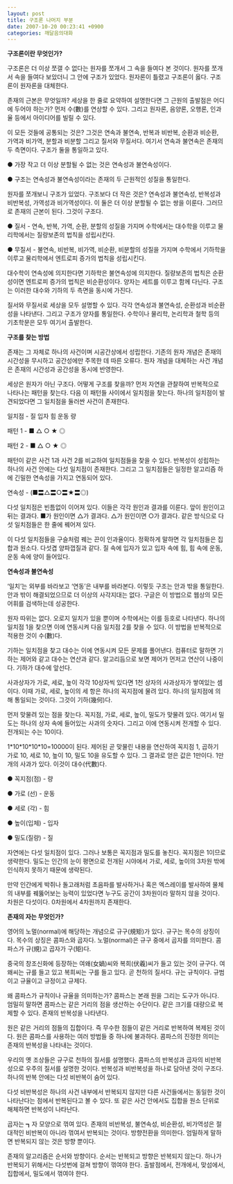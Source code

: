 ```yaml
---
layout: post
title: 구조론 나머지 부분
date: 2007-10-20 00:23:41 +0900
categories: 깨달음의대화
---
```

**구조론이란 무엇인가?**

구조론은 더 이상 쪼갤 수 없다는 원자를 쪼개서 그 속을 들여다 본 것이다. 원자를 쪼개서 속을 들여다 보았더니 그 안에 구조가 있었다. 원자론이 틀렸고 구조론이 옳다. 구조론이 원자론을 대체한다. 

존재의 근본은 무엇일까? 세상을 한 줄로 요약하여 설명한다면 그 근원의 출발점은 어디에 두어야 하는가? 먼저 수(數)를 연상할 수 있다. 그리고 원자론, 음양론, 오행론, 인과율 등에서 아이디어를 빌릴 수 있다. 

이 모든 것들에 공통되는 것은? 그것은 연속과 불연속, 반복과 비반복, 순환과 비순환, 가역과 비가역, 분할과 비분할 그리고 질서와 무질서다. 여기서 연속과 불연속은 존재의 두 측면이다. 구조가 둘을 통일하고 있다.

● 가장 작고 더 이상 분할될 수 없는 것은 연속성과 불연속성이다.

● 구조는 연속성과 불연속성이라는 존재의 두 근원적인 성질을 통일한다.

원자를 쪼개보니 구조가 있었다. 구조보다 더 작은 것은? 연속성과 불연속성, 반복성과 비반복성, 가역성과 비가역성이다. 이 둘은 더 이상 분할될 수 없는 쌍을 이룬다. 그러므로 존재의 근본이 된다. 그것이 구조다. 

● 질서 - 연속, 반복, 가역, 순환, 분할의 성질을 가지며 수학에서는 대수학을 이루고 물리학에서는 질량보존의 법칙을 성립시킨다.

● 무질서 - 불연속, 비반복, 비가역, 비순환, 비분할의 성질을 가지며 수학에서 기하학을 이루고 물리학에서 엔트로피 증가의 법칙을 성립시킨다.

대수학이 연속성에 의지한다면 기하학은 불연속성에 의지한다. 질량보존의 법칙은 순환성이면 엔트로피 증가의 법칙은 비순환성이다. 양자는 세트를 이루고 함께 다닌다. 구조는 이러한 대수와 기하의 두 측면을 동시에 가진다. 

질서와 무질서로 세상을 모두 설명할 수 있다. 각각 연속성과 불연속성, 순환성과 비순환성을 나타낸다. 그리고 구조가 양자를 통일한다. 수학이나 물리학, 논리학과 철학 등의 기초학문은 모두 여기서 출발한다. 

**구조를 찾는 방법**

존재는 그 자체로 하나의 사건이며 시공간상에서 성립한다. 기존의 원자 개념은 존재의 시간성을 무시하고 공간성에만 주목한 데 따른 오류다. 원자 개념을 대체하는 사건 개념은 존재의 시간성과 공간성을 동시에 반영한다. 

세상은 원자가 아닌 구조다. 어떻게 구조를 찾을까? 먼저 자연을 관찰하여 반복적으로 나타나는 패턴을 찾는다. 다음 이 패턴들 사이에서 일치점을 찾는다. 하나의 일치점이 발견되었다면 그 일치점을 둘러싼 사건이 존재한다.

일치점 - 질 입자 힘 운동 량 

패턴 1 - ■ △ ○ ★ ◎ 

패턴 2 - ■ △ ○ ★ ◎ 

패턴이 같은 사건 1과 사건 2를 비교하여 일치점들을 찾을 수 있다. 반복성이 성립하는 하나의 사건 안에는 다섯 일치점이 존재한다. 그리고 그 일치점들은 일정한 알고리즘 하에 긴밀한 연속성을 가지고 연동되어 있다. 

연속성 - (■〓△〓○〓★〓◎)

다섯 일치점은 빈틈없이 이어져 있다. 이들은 각각 원인과 결과를 이룬다. 앞이 원인이고 뒤는 결과다. ■가 원인이면 △가 결과다. △가 원인이면 ○가 결과다. 같은 방식으로 다섯 일치점들은 한 줄에 꿰어져 있다. 

이 다섯 일치점들을 구슬처럼 꿰는 끈이 인과율이다. 정확하게 말하면 각 일치점들은 집합과 원소다. 다섯겹 양파껍질과 같다. 질 속에 입자가 있고 입자 속에 힘, 힘 속에 운동, 운동 속에 양이 들어있다. 

**연속성과 불연속성**

‘일치’는 외부를 바라보고 ‘연동’은 내부를 바라본다. 이렇듯 구조는 안과 밖을 통일한다. 안과 밖이 해결되었으므로 더 이상의 사각지대는 없다. 구글은 이 방법으로 웹상의 모든 어휘를 검색하는데 성공한다. 

원자 따위는 없다. 오로지 일치가 있을 뿐이며 수학에서는 이를 등호로 나타낸다. 하나의 일치점 1을 찾으면 이에 연동시켜 다음 일치점 2를 찾을 수 있다. 이 방법을 반복적으로 적용한 것이 수(數)다. 

기하는 일치점을 찾고 대수는 이에 연동시켜 모든 문제를 풀어낸다. 컴퓨터로 말하면 기하는 제어와 같고 대수는 연산과 같다. 알고리듬으로 보면 제어가 먼저고 연산이 나중이다. 기하가 대수에 앞선다. 

사과상자가 가로, 세로, 높이 각각 10상자씩 있다면 1천 상자의 사과상자가 쌓여있는 셈이다. 이때 가로, 세로, 높이의 세 항은 하나의 꼭지점에 물려 있다. 하나의 일치점에 의해 통일되는 것이다. 그것이 기하(幾何)다. 

먼저 맞물려 있는 점을 찾는다. 꼭지점, 가로, 세로, 높이, 밀도가 맞물려 있다. 여기서 밀도는 하나의 상자 속에 들어있는 사과의 숫자다. 그리고 이에 연동시켜 전개할 수 있다. 전개되는 수는 10이다. 

1\*10\*10\*10\*10=10000이 된다. 제어된 곧 맞물린 내용을 연산하여 꼭지점 1, 곱하기 가로 10, 세로 10, 높이 10, 밀도 10을 유도할 수 있다. 그 결과로 얻은 값은 1만이다. 1만개의 사과가 있다. 이것이 대수(代數)다. 

● 꼭지점(점) - 량

● 가로 (선) - 운동

● 세로 (각) - 힘

● 높이(입체) - 입자 

● 밀도(질량) - 질

자연에는 다섯 일치점이 있다. 그러나 보통은 꼭지점과 밀도를 놓친다. 꼭지점은 1이므로 생략한다. 밀도는 인간의 눈이 평면으로 전개된 시야에서 가로, 세로, 높이의 3차원 밖에 인식하지 못하기 때문에 생략된다.

만약 인간에게 박쥐나 돌고래처럼 초음파를 발사하거나 혹은 엑스레이를 발사하여 물체의 내부를 꿰뚫어보는 능력이 있었다면 누구도 공간이 3차원이라 말하지 않을 것이다. 차원은 다섯이다. 0차원에서 4차원까지 존재한다. 

**존재의 자는 무엇인가?**

영어의 노멀(normal)에 해당하는 개념으로 규구(規矩)가 있다. 규구는 목수의 상징이다. 목수의 상징은 콤파스와 곱자다. 노멀(normal)은 규구 중에서 곱자를 의미한다. 콤파스가 규(規)고 곱자가 구(矩)다. 

중국의 창조신화에 등장하는 여왜(女&#23207;)씨와 복희(伏羲)씨가 들고 있는 것이 규구다. 여왜씨는 규를 들고 있고 복희씨는 구를 들고 있다. 곧 천하의 질서다. 규는 규칙이다. 규범이고 규율이고 규정이고 규제다. 

왜 콤파스가 규칙이나 규율을 의미하는가? 콤파스는 본래 원을 그리는 도구가 아니다. 엄밀히 말하면 콤파스는 같은 거리의 점을 생산하는 수단이다. 같은 크기를 대량으로 복제할 수 있다. 존재의 반복성을 나타낸다. 

원은 같은 거리의 점들의 집합이다. 즉 무수한 점들이 같은 거리로 반복하여 복제된 것이다. 원은 콤파스를 사용하는 여러 방법들 중 하나에 불과하다. 콤파스의 진정한 의미는 존재의 반복성을 나타내는 것이다. 

우리의 옛 조상들은 규구로 천하의 질서를 설명했다. 콤파스의 반복성과 곱자의 비반복성으로 우주의 질서를 설명한 것이다. 반복성과 비반복성을 하나로 담아낸 것이 구조다. 하나의 반복 안에는 다섯 비반복이 숨어 있다. 

다섯 비반복성은 하나의 사건 내부에서 반복되지 않지만 다른 사건들에서는 동일한 것이 나타난다는 점에서 반복된다고 볼 수 있다. 또 같은 사건 안에서도 집합을 원소 단위로 해체하면 반복성이 나타난다. 

곱자는 ┓자 모양으로 꺾여 있다. 존재의 비반복성, 불연속성, 비순환성, 비가역성은 절대적인 비반복이 아니라 꺾여서 반복되는 것이다. 방향전환을 의미한다. 엄밀하게 말하면 반복되지 않는 것은 방향 뿐이다. 

존재의 알고리즘은 순서와 방향이다. 순서는 반복되고 방향은 반복되지 않는다. 하나가 반복되기 위해서는 다섯번에 걸쳐 방향이 꺾여야 한다. 출발점에서, 전개에서, 맞섬에서, 집합에서, 밀도에서 꺾여야 한다.